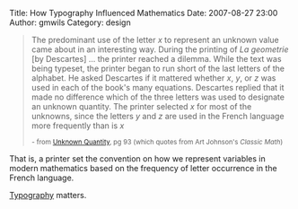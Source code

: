 Title: How Typography Influenced Mathematics
Date: 2007-08-27 23:00
Author: gmwils
Category: design

> The predominant use of the letter *x* to represent an unknown value
> came about in an interesting way. During the printing of *La
> geometrie* [by Descartes] ... the printer reached a dilemma. While the
> text was being typeset, the printer began to run short of the last
> letters of the alphabet. He asked Descartes if it mattered whether
> *x*, *y*, or *z* was used in each of the book's many equations.
> Descartes replied that it made no difference which of the three
> letters was used to designate an unknown quantity. The printer
> selected *x* for most of the unknowns, since the letters *y* and *z*
> are used in the French language more frequently than is *x*
>
> <small> - from [Unknown Quantity][], pg 93 (which quotes from Art
> Johnson's *Classic Math*)</small>

That is, a printer set the convention on how we represent variables in
modern mathematics based on the frequency of letter occurrence in the
French language.

[Typography][] matters.

  [Unknown Quantity]: http://www.amazon.com/exec/obidos/asin/0452288533/ref=nosim/pseudofish-20
  [Typography]: http://www.amazon.com/exec/obidos/asin/0881792063/ref=nosim/pseudofish-20
